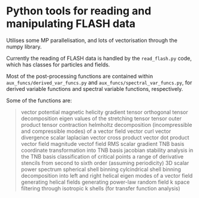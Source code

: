 # Python tools for reading and manipulating FLASH data

Utilises some MP parallelisation, and lots of vectorisation through the numpy library. 

Currently the reading of FLASH data is handled by the `read_flash.py` code, which has classes for particles and fields. 

Most of the post-processing functions are contained within `aux_funcs/derived_var_funcs.py` and `aux_funcs/spectral_var_funcs.py`, for derived variable functions and spectral variable functions, respectively. 

Some of the functions are:
> vector potential
> magnetic helicity
> gradient tensor
> orthogonal tensor decomposition
> eigen values of the stretching tensor
> tensor outer product
> tensor contraction
> helmholtz decomposition (incompressible and compressible modes) of a vector field
> vector curl
> vector divergence
> scalar laplacian
> vector cross product
> vector dot product
> vector field magnitude
> vectof field RMS
> scalar gradient
> TNB basis
> coordinate transformation into TNB basis
> jacobian stability analysis in the TNB basis
> classification of critical points
> a range of derivative stencils from second to sixth order (assuming periodicity)
> 3D scalar power spectrum
> spherical shell binning
> cylcindrical shell binning
> decomposition into left and right helical eigen modes of a vector field
> generating helical fields
> generating power-law random field
> k space filtering through isotropic k shells (for transfer function analysis)

